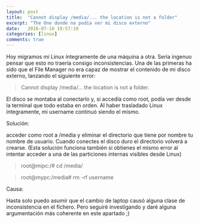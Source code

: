 ```yaml
---
layout: post
title:  "Cannot display /media/... the location is not a folder"
excerpt: "The One donde no podía ver mi disco externo"
date:   2016-07-16 19:57:19
categories: [linux]
comments: true
---
```

Hoy migramos mi Linux íntegramente de una máquina a otra. Sería ingenuo pensar que esto no traería consigo inconsistencias. Una de las primeras ha sido que el File Manager no era capaz de mostrar el contenido de mi disco externo, lanzando el siguiente error:


>Cannot display /media/... the location is not a folder.


El disco se montaba al conectarlo y, si accedía como root, podía ver desde la terminal que todo estaba en orden. Al haber trasladado Linux íntegramente, mi username continuó siendo el mismo.


Solución:

acceder como root a /media y eliminar el directorio que tiene por nombre tu nombre de usuario. Cuando conectes el disco duro el directorio volverá a crearse. (Esta solución funciona también si obtienes el mismo error al intentar acceder a una de las particiones internas visibles desde Linux)


>root@mipc:/# cd /media/

>root@mypc:/media# rm -rf username


Causa:

Hasta solo puedo asumir que el cambio de laptop causó alguna clase de inconsistencia en el fichero. Pero seguiré investigando y daré alguna argumentación más coherente en este apartado ;)
